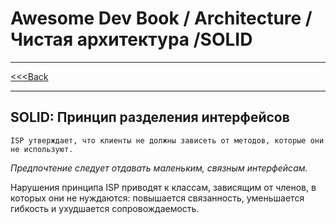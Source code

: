 # Awesome Dev Book / Architecture / Чистая архитектура /SOLID

***
[<<<Back](./INDEX.md)
***

## SOLID: Принцип разделения интерфейсов

```
ISP утверждает, что клиенты не должны зависеть от методов, которые они не используют.
```

_Предпочтение следует отдавать маленьким, связным интерфейсам._

Нарушения принципа ISP приводят к классам, зависящим от членов, в которых они не нуждаются: повышается связанность, 
уменьшается гибкость и ухудшается сопровождаемость.

